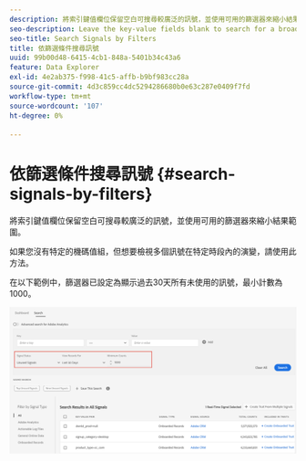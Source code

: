 ```yaml
---
description: 將索引鍵值欄位保留空白可搜尋較廣泛的訊號，並使用可用的篩選器來縮小結果範圍。
seo-description: Leave the key-value fields blank to search for a broader range of signals and use the available filters to narrow down the results.
seo-title: Search Signals by Filters
title: 依篩選條件搜尋訊號
uuid: 99b00d48-6415-4cb1-848a-5401b34c43a6
feature: Data Explorer
exl-id: 4e2ab375-f998-41c5-affb-b9bf983cc28a
source-git-commit: 4d3c859cc4dc5294286680b0e63c287e0409f7fd
workflow-type: tm+mt
source-wordcount: '107'
ht-degree: 0%

---
```


# 依篩選條件搜尋訊號 {#search-signals-by-filters}

將索引鍵值欄位保留空白可搜尋較廣泛的訊號，並使用可用的篩選器來縮小結果範圍。

如果您沒有特定的機碼值組，但想要檢視多個訊號在特定時段內的演變，請使用此方法。

在以下範例中，篩選器已設定為顯示過去30天所有未使用的訊號，最小計數為1000。

![](assets/signals-search-filters.png)
